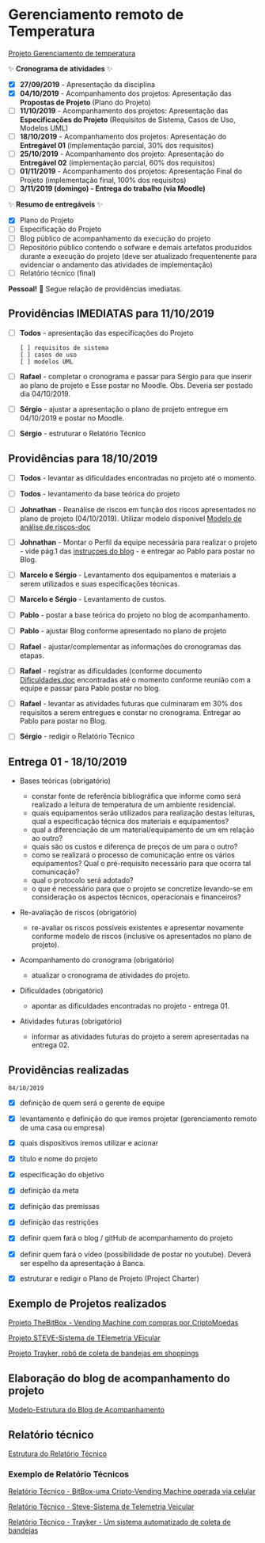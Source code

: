 # Gerenciamento remoto de Temperatura

[Projeto Gerenciamento de temperatura](https://github.com/turma2019-iot/Gerenciamento-remoto-de-temperatura/projects/1)

:sparkles: **Cronograma de atividades** :sparkles:

- [x] **27/09/2019** - Apresentação da disciplina
- [x] **04/10/2019** - Acompanhamento dos projetos: Apresentação das **Propostas de Projeto** (Plano do Projeto)
- [ ] **11/10/2019** - Acompanhamento dos projetos: Apresentação das **Especificações do Projeto** (Requisitos de Sistema, Casos de Uso, Modelos UML)
- [ ] **18/10/2019** - Acompanhamento dos projetos: Apresentação do **Entregável 01** (implementação parcial, 30% dos requisitos)
- [ ] **25/10/2019** - Acompanhamento dos projeto: Apresentação do **Entregável 02** (implementação parcial, 60% dos requisitos)
- [ ] **01/11/2019** - Acompanhamento dos projetos: Apresentação Final do Projeto (implementação final, 100% dos requisitos)
- [ ] **3/11/2019 (domingo) - Entrega do trabalho (via Moodle)**

:sparkles: **Resumo de entregáveis** :sparkles:

- [x] Plano do Projeto
- [ ] Especificação do Projeto
- [ ] Blog público de acompanhamento da execução do projeto
- [ ] Repositório público contendo o sofware e demais artefatos produzidos durante a execução do projeto (deve ser atualizado frequentenente para evidenciar o andamento das atividades de implementação)
- [ ] Relatório técnico (final)

**Pessoal!** :wave: Segue relação de providências imediatas.

## Providências IMEDIATAS para 11/10/2019

- [ ] **Todos** - apresentação das especificações do Projeto 

      [ ] requisitos de sistema
      [ ] casos de uso
      [ ] modelos UML

- [ ] **Rafael** - completar o cronograma e passar para Sérgio para que inserir ao plano de projeto e Esse postar no Moodle. Obs. Deveria ser postado dia 04/10/2019.	  
- [ ] **Sérgio** - ajustar a apresentação o plano de projeto entregue em 04/10/2019 e postar no Moodle.
- [ ] **Sérgio** - estruturar o Relatório Técnico

## Providências para 18/10/2019

- [ ] **Todos** - levantar as dificuldades encontradas no projeto até o momento.
- [ ] **Todos** - levantamento da base teórica do projeto
- [ ] **Johnathan** - Reanálise de riscos em função dos riscos apresentados no plano de projeto (04/10/2019). Utilizar modelo disponível [Modelo de análise de riscos-doc](https://github.com/turma2019-iot/Gerenciamento-remoto-de-temperatura/blob/master/Modelo%20de%20an%C3%A1lise%20de%20riscos-doc.docx) 
- [ ] **Johnathan** - Montar o Perfil da equipe necessária para realizar o projeto - vide pág.1 das [instruçoes do blog](https://github.com/turma2019-iot/Gerenciamento-remoto-de-temperatura/blob/master/Modelo-Estrutura%20do%20Blog%20de%20Acompanhamento.pdf) - e entregar ao Pablo para postar no Blog. 
- [ ] **Marcelo e Sérgio** - Levantamento dos equipamentos e materiais a serem utilizados e suas especificações técnicas.
- [ ] **Marcelo e Sérgio** - Levantamento de custos.
- [ ] **Pablo** - postar a base teórica do projeto no blog de acompanhamento.
- [ ] **Pablo** - ajustar Blog conforme apresentado no plano de projeto
- [ ] **Rafael** - ajustar/complementar as informações do cronogramas das etapas.
- [ ] **Rafael** - registrar as dificuldades (conforme documento [Dificuldades.doc](https://github.com/turma2019-iot/Gerenciamento-remoto-de-temperatura/blob/master/Dificuldades.docx) encontradas até o momento conforme reunião com a equipe e passar para Pablo postar no blog.
- [ ] **Rafael** - levantar as atividades futuras que culminaram em 30% dos requisitos a serem entregues e constar no cronograma. Entregar ao Pablo para postar no Blog.
- [ ] **Sérgio** - redigir o Relatório Técnico 


## Entrega 01 - 18/10/2019
 
- Bases teóricas (obrigatório) 

   - constar fonte de referência bibliográfica que informe como será realizado a leitura de temperatura de um ambiente residencial.
   - quais equipamentos serão utilizados para realização destas leituras, qual a especificação técnica dos materiais e equipamentos?
   - qual a diferenciação de um material/equipamento de um em relação ao outro?
   - quais são os custos e diferença de preços de um para o outro?
   - como se realizará o processo de comunicação entre os vários equipamentos? Qual o pré-requisito necessário para que ocorra tal comunicação?
   - qual o protocolo será adotado?
   - o que é necessário para que o projeto se concretize levando-se em consideração os aspectos técnicos, operacionais e financeiros?

- Re-avaliação de riscos (obrigatório) 
   
   - re-avaliar os riscos possíveis existentes e apresentar novamente conforme modelo de riscos (inclusive os apresentados no plano de projeto).

- Acompanhamento do cronograma (obrigatório) 

   - atualizar o cronograma de atividades do projeto.
   
- Dificuldades (obrigatório) 
  
   - apontar as dificuldades encontradas no projeto - entrega 01.
   
- Atividades futuras (obrigatório) 
 
   - informar as atividades futuras do projeto a serem apresentadas na entrega 02.


## Providências realizadas 
```
04/10/2019
```
- [x] definição de quem será o gerente de equipe
- [x] levantamento e definição do que iremos projetar (gerenciamento remoto de uma casa ou empresa)
- [x] quais dispositivos iremos utilizar e acionar
- [x] título e nome do projeto
- [x] especificação do objetivo
- [x] definição da meta
- [x] definição das premissas
- [x] definição das restrições
- [x] definir quem fará o blog / gitHub de acompanhamento do projeto
- [x] definir quem fará o vídeo (possibilidade de postar no youtube). Deverá ser espelho da apresentação à Banca.
- [x] estruturar e  redigir o Plano de Projeto (Project Charter)


## Exemplo de Projetos realizados

[Projeto TheBitBox - Vending Machine com compras por CriptoMoedas](https://thebitboxproject.wordpress.com)

[Projeto STEVE-Sistema de TElemetria VEicular](https://projetosteve.wordpress.com/)

[Projeto Trayker, robô de coleta de bandejas em shoppings](http://everson.dev)

## Elaboração do blog de acompanhamento do projeto

[Modelo-Estrutura do Blog de Acompanhamento](https://github.com/turma2019-iot/Gerenciamento-remoto-de-temperatura/blob/master/Modelo-Estrutura%20do%20Blog%20de%20Acompanhamento.pdf)

## Relatório técnico

[Estrutura do Relatório Técnico](https://github.com/turma2019-iot/Gerenciamento-remoto-de-temperatura/blob/master/Estrutura%20do%20Relat%C3%B3rio%20T%C3%A9cnico.pdf)
### Exemplo de Relatório Técnicos

[Relatório Técnico - BitBox-uma Cripto-Vending Machine operada via celular](https://github.com/turma2019-iot/Gerenciamento-remoto-de-temperatura/blob/master/Relat%C3%B3rio%20T%C3%A9cnico%20-%20BitBox-uma%20Cripto-Vending%20Machine%20operada%20via%20celular.pdf)

[Relatório Técnico - Steve-Sistema de Telemetria Veicular](https://github.com/turma2019-iot/Gerenciamento-remoto-de-temperatura/blob/master/Relat%C3%B3rio%20T%C3%A9cnico%20-%20Steve-Sistema%20de%20Telemetria%20Veicular.pdf)

[Relatório Técnico - Trayker - Um sistema automatizado de coleta de bandejas](https://github.com/turma2019-iot/Gerenciamento-remoto-de-temperatura/blob/master/Relat%C3%B3rio%20T%C3%A9cnico%20-%20Trayker%20-%20Um%20sistema%20automatizado%20de%20coleta%20de%20bandejas.pdf)


